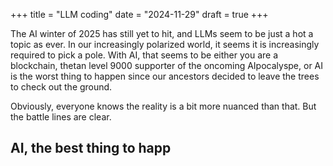 +++
title = "LLM coding"
date = "2024-11-29"
draft = true
+++

The AI winter of 2025 has still yet to hit, and LLMs seem to be just a hot a topic as ever. In our increasingly polarized world, it seems it is increasingly required to pick a pole. With AI, that seems to be either you are a blockchain, thetan level 9000 supporter of the oncoming AIpocalyspe, or AI is the worst thing to happen since our ancestors decided to leave the trees to check out the ground.

Obviously, everyone knows the reality is a bit more nuanced than that. But the battle lines are clear.
<!-- more -->

## AI, the best thing to happ
